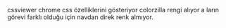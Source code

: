 cssviewer chrome css özelliklerini gösteriyor
colorzilla rengi alıyor
a ların görevi farklı olduğu için navdan direk renk almıyor.